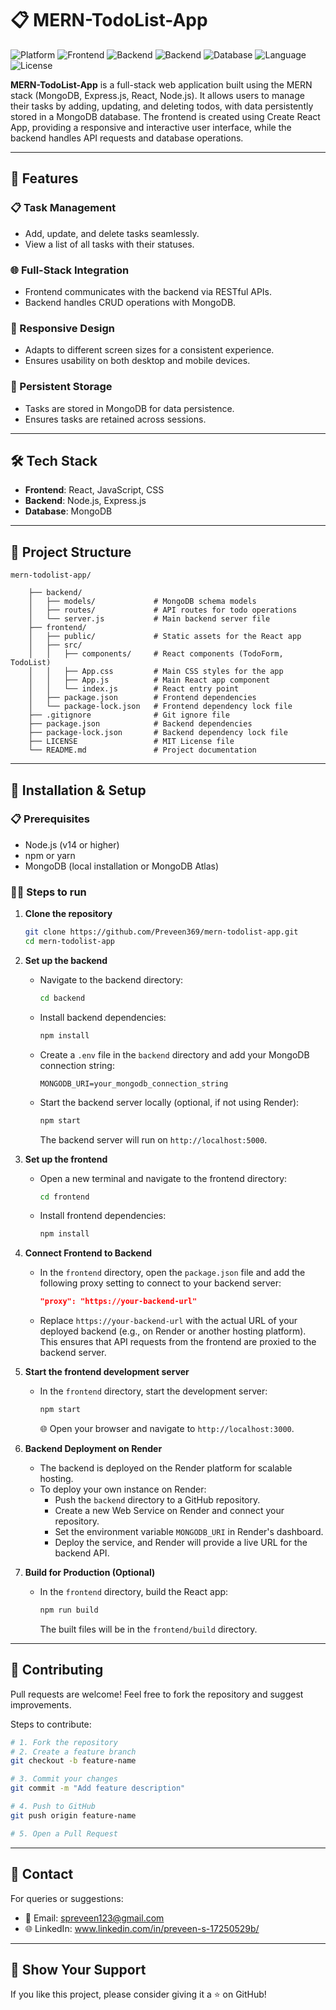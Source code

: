 # 📋 MERN-TodoList-App 

![Platform](https://img.shields.io/badge/Platform-Web-blue.svg)
![Frontend](https://img.shields.io/badge/Frontend-React-orange.svg)
![Backend](https://img.shields.io/badge/Backend-Node.js-red.svg)
![Backend](https://img.shields.io/badge/Backend-Express.js-aqua.svg)
![Database](https://img.shields.io/badge/Database-MongoDB-emerald.svg)
![Language](https://img.shields.io/badge/Language-JavaScript-yellow.svg)
![License](https://img.shields.io/badge/License-MIT-lightgrey.svg)

**MERN-TodoList-App** is a full-stack web application built using the MERN stack (MongoDB, Express.js, React, Node.js). It allows users to manage their tasks by adding, updating, and deleting todos, with data persistently stored in a MongoDB database. The frontend is created using Create React App, providing a responsive and interactive user interface, while the backend handles API requests and database operations.

---

## 🚀 Features

### 📋 Task Management
- Add, update, and delete tasks seamlessly.  
- View a list of all tasks with their statuses.

### 🌐 Full-Stack Integration
- Frontend communicates with the backend via RESTful APIs.  
- Backend handles CRUD operations with MongoDB.

### 📱 Responsive Design
- Adapts to different screen sizes for a consistent experience.  
- Ensures usability on both desktop and mobile devices.

### 💾 Persistent Storage
- Tasks are stored in MongoDB for data persistence.  
- Ensures tasks are retained across sessions.

---

## 🛠️ Tech Stack

- **Frontend**: React, JavaScript, CSS  
- **Backend**: Node.js, Express.js  
- **Database**: MongoDB  

---

## 📂 Project Structure

```
mern-todolist-app/

    ├── backend/
    │   ├── models/             # MongoDB schema models
    │   ├── routes/             # API routes for todo operations
    │   └── server.js           # Main backend server file
    ├── frontend/
    │   ├── public/             # Static assets for the React app
    │   ├── src/
    │   │   ├── components/     # React components (TodoForm, TodoList)
    │   │   ├── App.css         # Main CSS styles for the app
    │   │   ├── App.js          # Main React app component
    │   │   └── index.js        # React entry point
    │   ├── package.json        # Frontend dependencies
    │   └── package-lock.json   # Frontend dependency lock file
    ├── .gitignore              # Git ignore file
    ├── package.json            # Backend dependencies
    ├── package-lock.json       # Backend dependency lock file
    ├── LICENSE                 # MIT License file
    └── README.md               # Project documentation
```

---

## 🧪 Installation & Setup

### 📋 Prerequisites
- Node.js (v14 or higher)  
- npm or yarn  
- MongoDB (local installation or MongoDB Atlas)

### 🧑‍💻 Steps to run
1. **Clone the repository**
   ```bash
   git clone https://github.com/Preveen369/mern-todolist-app.git
   cd mern-todolist-app
   ```

2. **Set up the backend**
   - Navigate to the backend directory:
     ```bash
     cd backend
     ```
   - Install backend dependencies:
     ```bash
     npm install
     ```
   - Create a `.env` file in the `backend` directory and add your MongoDB connection string:
     ```
     MONGODB_URI=your_mongodb_connection_string
     ```
   - Start the backend server locally (optional, if not using Render):
     ```bash
     npm start
     ```
     The backend server will run on `http://localhost:5000`.

3. **Set up the frontend**
   - Open a new terminal and navigate to the frontend directory:
     ```bash
     cd frontend
     ```
   - Install frontend dependencies:
     ```bash
     npm install
     ```

4. **Connect Frontend to Backend**
   - In the `frontend` directory, open the `package.json` file and add the following proxy setting to connect to your backend server:
     ```json
     "proxy": "https://your-backend-url"
     ```
   - Replace `https://your-backend-url` with the actual URL of your deployed backend (e.g., on Render or another hosting platform). This ensures that API requests from the frontend are proxied to the backend server.

5. **Start the frontend development server**
   - In the `frontend` directory, start the development server:
     ```bash
     npm start
     ```
     🌐 Open your browser and navigate to `http://localhost:3000`.

6. **Backend Deployment on Render**
   - The backend is deployed on the Render platform for scalable hosting.  
   - To deploy your own instance on Render:
     - Push the `backend` directory to a GitHub repository.
     - Create a new Web Service on Render and connect your repository.
     - Set the environment variable `MONGODB_URI` in Render's dashboard.
     - Deploy the service, and Render will provide a live URL for the backend API.

7. **Build for Production (Optional)**
   - In the `frontend` directory, build the React app:
     ```bash
     npm run build
     ```
     The built files will be in the `frontend/build` directory.

---

## 🤝 Contributing

Pull requests are welcome! Feel free to fork the repository and suggest improvements.

Steps to contribute:

```bash
# 1. Fork the repository
# 2. Create a feature branch
git checkout -b feature-name

# 3. Commit your changes
git commit -m "Add feature description"

# 4. Push to GitHub
git push origin feature-name

# 5. Open a Pull Request
```

---

## 📧 Contact

For queries or suggestions:

- 📩 Email: spreveen123@gmail.com  
- 🌐 LinkedIn: www.linkedin.com/in/preveen-s-17250529b/

---

## 🌟 Show Your Support

If you like this project, please consider giving it a ⭐ on GitHub!
